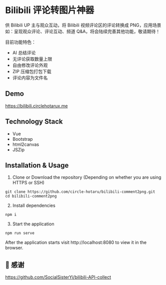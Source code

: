 # Bilibili 评论转图片神器

供 Bilibili UP 主与观众互动，将 Bilibili 视频评论区的评论转换成 PNG，应用场景如：呈现观众评论、评论互动、频道 Q&A，将会陆续完善其他功能，敬请期待！

目前功能特色：

- AI 总结评论
- 无评论获取数量上限
- 自由修改评论外观
- ZIP 压缩包打包下载
- 评论内容为文件名

## Demo

https://bilibili.circlehotarux.me

## Technology Stack

- Vue
- Bootstrap
- html2canvas
- JSZip

## Installation & Usage

1. Clone or Download the repository (Depending on whether you are using HTTPS or SSH)

```
git clone https://github.com/circle-hotaru/bilibili-comment2png.git
cd bilibili-comment2png
```

2. Install dependencies

```
npm i
```

3. Start the application

```
npm run serve
```

After the application starts visit http://localhost:8080 to view it in the browser.

## 🙏 感谢

https://github.com/SocialSisterYi/bilibili-API-collect
